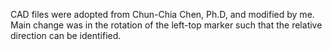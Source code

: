 CAD files were adopted from Chun-Chia Chen, Ph.D, and modified by me.
Main change was in the rotation of the left-top marker such that the relative direction can be identified.
